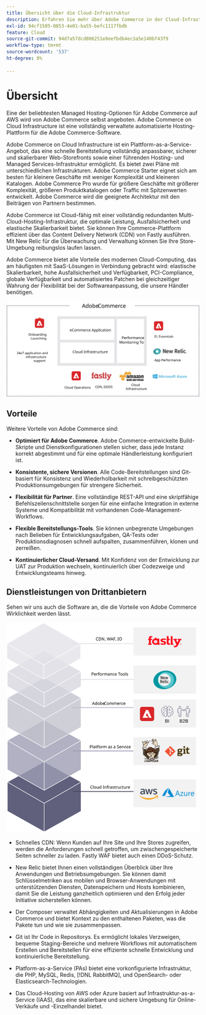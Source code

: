 ```yaml
---
title: Übersicht über die Cloud-Infrastruktur
description: Erfahren Sie mehr über Adobe Commerce in der Cloud-Infrastruktur.
exl-id: 94cf1505-0853-4e01-ba55-befc1117fbdb
feature: Cloud
source-git-commit: 94d7a57dcd006251e8eefbdb4ec3a5e140bf43f9
workflow-type: tm+mt
source-wordcount: '537'
ht-degree: 0%

---
```


# Übersicht

Eine der beliebtesten Managed Hosting-Optionen für Adobe Commerce auf AWS wird von Adobe Commerce selbst angeboten. Adobe Commerce on Cloud Infrastructure ist eine vollständig verwaltete automatisierte Hosting-Plattform für die Adobe Commerce-Software.

Adobe Commerce on Cloud Infrastructure ist ein Plattform-as-a-Service-Angebot, das eine schnelle Bereitstellung vollständig anpassbarer, sicherer und skalierbarer Web-Storefronts sowie einer führenden Hosting- und Managed Services-Infrastruktur ermöglicht. Es bietet zwei Pläne mit unterschiedlichen Infrastrukturen. Adobe Commerce Starter eignet sich am besten für kleinere Geschäfte mit weniger Komplexität und kleineren Katalogen. Adobe Commerce Pro wurde für größere Geschäfte mit größerer Komplexität, größeren Produktkatalogen oder Traffic mit Spitzenwerten entwickelt. Adobe Commerce wird die geeignete Architektur mit den Beiträgen von Partnern bestimmen.

Adobe Commerce ist Cloud-fähig mit einer vollständig redundanten Multi-Cloud-Hosting-Infrastruktur, die optimale Leistung, Ausfallsicherheit und elastische Skalierbarkeit bietet. Sie können Ihre Commerce-Plattform effizient über das Content Delivery Network (CDN) von Fastly ausführen. Mit New Relic für die Überwachung und Verwaltung können Sie Ihre Store-Umgebung reibungslos laufen lassen.

Adobe Commerce bietet alle Vorteile des modernen Cloud-Computing, das am häufigsten mit SaaS-Lösungen in Verbindung gebracht wird: elastische Skalierbarkeit, hohe Ausfallsicherheit und Verfügbarkeit, PCI-Compliance, globale Verfügbarkeit und automatisiertes Patchen bei gleichzeitiger Wahrung der Flexibilität bei der Softwareanpassung, die unsere Händler benötigen.

![Abbildung architektonischer Elemente von Adobe Commerce in der Cloud-Infrastruktur](../../../assets/playbooks/adobe-commerce-cloud-infrastructure.svg)

## Vorteile

Weitere Vorteile von Adobe Commerce sind:

- **Optimiert für Adobe Commerce**. Adobe Commerce-entwickelte Build-Skripte und Dienstkonfigurationen stellen sicher, dass jede Instanz korrekt abgestimmt und für eine optimale Händlerleistung konfiguriert ist.

- **Konsistente, sichere Versionen**. Alle Code-Bereitstellungen sind Git-basiert für Konsistenz und Wiederholbarkeit mit schreibgeschützten Produktionsumgebungen für strengere Sicherheit.

- **Flexibilität für Partner**. Eine vollständige REST-API und eine skriptfähige Befehlszeilenschnittstelle sorgen für eine einfache Integration in externe Systeme und Kompatibilität mit vorhandenen Code-Management-Workflows.

- **Flexible Bereitstellungs-Tools**. Sie können unbegrenzte Umgebungen nach Belieben für Entwicklungsaufgaben, QA-Tests oder Produktionsdiagnosen schnell aufspalten, zusammenführen, klonen und zerreißen.

- **Kontinuierlicher Cloud-Versand**. Mit Konfidenz von der Entwicklung zur UAT zur Produktion wechseln, kontinuierlich über Codezweige und Entwicklungsteams hinweg.

## Dienstleistungen von Drittanbietern

Sehen wir uns auch die Software an, die die Vorteile von Adobe Commerce Wirklichkeit werden lässt.

![Abbildung von Adobe Commerce auf dem Technologiestapel der Cloud-Infrastruktur](../../../assets/playbooks/cloud-tech-stack.svg)

- Schnelles CDN: Wenn Kunden auf Ihre Site und Ihre Stores zugreifen, werden die Anforderungen schnell getroffen, um zwischengespeicherte Seiten schneller zu laden. Fastly WAF bietet auch einen DDoS-Schutz.

- New Relic bietet Ihnen einen vollständigen Überblick über Ihre Anwendungen und Betriebsumgebungen. Sie können damit Schlüsselmetriken aus mobilen und Browser-Anwendungen mit unterstützenden Diensten, Datenspeichern und Hosts kombinieren, damit Sie die Leistung ganzheitlich optimieren und den Erfolg jeder Initiative sicherstellen können.

- Der Composer verwaltet Abhängigkeiten und Aktualisierungen in Adobe Commerce und bietet Kontext zu den enthaltenen Paketen, was die Pakete tun und wie sie zusammenpassen.

- Git ist Ihr Code in Repositorys. Es ermöglicht lokales Verzweigen, bequeme Staging-Bereiche und mehrere Workflows mit automatischem Erstellen und Bereitstellen für eine effiziente schnelle Entwicklung und kontinuierliche Bereitstellung.

- Platform-as-a-Service (PAs) bietet eine vorkonfigurierte Infrastruktur, die PHP, MySQL, Redis, [!DNL RabbitMQ], und OpenSearch- oder Elasticsearch-Technologien.

- Das Cloud-Hosting von AWS oder Azure basiert auf Infrastruktur-as-a-Service (IAAS), das eine skalierbare und sichere Umgebung für Online-Verkäufe und -Einzelhandel bietet.
